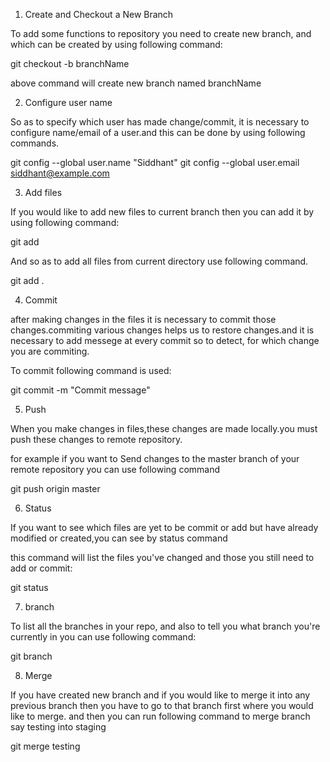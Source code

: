 1. Create and Checkout a New Branch

To add some functions to repository you need to create new branch, and which can be created by using following command:

git checkout -b branchName

above command will create new branch named branchName

2. Configure user name

So as to specify which user has made change/commit, it is necessary to configure name/email of a user.and this can be done by using following commands. 

git config --global user.name "Siddhant"
git config --global user.email siddhant@example.com


3. Add files

If you would like to add new files to current branch then you can add it by using following command:

git add <filename>

And so as to add all files from current directory use following command.

git add .

4. Commit

after making changes in the files it is necessary to commit those changes.commiting various changes helps us to restore changes.and it is necessary to add messege at every commit so to detect, for which change you are commiting.

To commit following command is used:

git commit -m "Commit message"

5. Push

When you make changes in files,these changes are made locally.you must push these changes to remote repository.

for example if you want to Send changes to the master branch of your remote repository you can use following command

git push origin master

6. Status


If you want to see which files are yet to be commit or add but have already modified or created,you can see by status command

this command will list the files you've changed and those you still need to add or commit:

git status

7. branch
 
To list all the branches in your repo, and also to tell you what branch you're currently in you can use following command:

git branch

8. Merge 

If you have created new branch and if you would like to merge it into any previous branch then you have to go to that branch first where you would like to merge.
and then you can run following command to merge branch say testing into staging

git merge testing 





